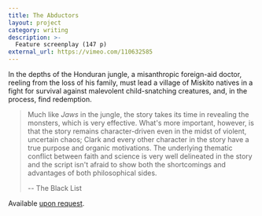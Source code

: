 ```yaml
---
title: The Abductors
layout: project
category: writing
description: >-
  Feature screenplay (147 p)
external_url: https://vimeo.com/110632585
---
```


In the depths of the Honduran jungle, a misanthropic foreign-aid doctor,
reeling from the loss of his family, must lead a village of Miskito natives in
a fight for survival against malevolent child-snatching creatures, and, in the
process, find redemption.

> Much like _Jaws_ in the jungle, the story takes its time in revealing the
> monsters, which is very effective. What's more important, however, is that
> the story remains character-driven even in the midst of violent, uncertain
> chaos; Clark and every other character in the story have a true purpose and
> organic motivations. The underlying thematic conflict between faith and
> science is very well delineated in the story and the script isn't afraid to
> show both the shortcomings and advantages of both philosophical sides.
>
> -- The Black List

Available [upon request](mailto:hello@paulwrankin.com).
